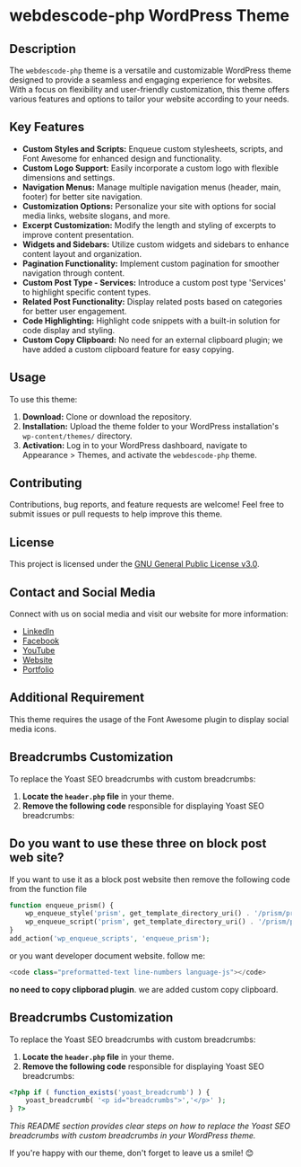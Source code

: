 # webdescode-php WordPress Theme

## Description

The `webdescode-php` theme is a versatile and customizable WordPress theme designed to provide a seamless and engaging experience for websites. With a focus on flexibility and user-friendly customization, this theme offers various features and options to tailor your website according to your needs.

## Key Features

- **Custom Styles and Scripts:** Enqueue custom stylesheets, scripts, and Font Awesome for enhanced design and functionality.
- **Custom Logo Support:** Easily incorporate a custom logo with flexible dimensions and settings.
- **Navigation Menus:** Manage multiple navigation menus (header, main, footer) for better site navigation.
- **Customization Options:** Personalize your site with options for social media links, website slogans, and more.
- **Excerpt Customization:** Modify the length and styling of excerpts to improve content presentation.
- **Widgets and Sidebars:** Utilize custom widgets and sidebars to enhance content layout and organization.
- **Pagination Functionality:** Implement custom pagination for smoother navigation through content.
- **Custom Post Type - Services:** Introduce a custom post type 'Services' to highlight specific content types.
- **Related Post Functionality:** Display related posts based on categories for better user engagement.
- **Code Highlighting:** Highlight code snippets with a built-in solution for code display and styling.
- **Custom Copy Clipboard:** No need for an external clipboard plugin; we have added a custom clipboard feature for easy copying.

## Usage

To use this theme:

1. **Download:** Clone or download the repository.
2. **Installation:** Upload the theme folder to your WordPress installation's `wp-content/themes/` directory.
3. **Activation:** Log in to your WordPress dashboard, navigate to Appearance > Themes, and activate the `webdescode-php` theme.

## Contributing

Contributions, bug reports, and feature requests are welcome! Feel free to submit issues or pull requests to help improve this theme.

## License

This project is licensed under the [GNU General Public License v3.0](https://github.com/sobujmiah01/webdescode-php/blob/master/LICENSE.txt).

## Contact and Social Media

Connect with us on social media and visit our website for more information:

- [LinkedIn](https://www.linkedin.com/in/fsobujmiah/)
- [Facebook](https://www.facebook.com/sobujmiah01/)
- [YouTube](https://www.youtube.com/@webdescode)
- [Website](https://www.webdescode.com/)
- [Portfolio](https://www.sobujmiah.com/)

## Additional Requirement

This theme requires the usage of the Font Awesome plugin to display social media icons.

## Breadcrumbs Customization

To replace the Yoast SEO breadcrumbs with custom breadcrumbs:

1. **Locate the `header.php` file** in your theme.
2. **Remove the following code** responsible for displaying Yoast SEO breadcrumbs:
## Do you want to use these three on block post web site?
If you want to use it as a block post website then remove the following code from the function file
```php
function enqueue_prism() {
    wp_enqueue_style('prism', get_template_directory_uri() . '/prism/prism.css');
    wp_enqueue_script('prism', get_template_directory_uri() . '/prism/prism.js', array(), null, true);
}
add_action('wp_enqueue_scripts', 'enqueue_prism');
```
or you want developer document website. follow me: 
```php
<code class="preformatted-text line-numbers language-js"></code>
```
**no need to copy clipborad plugin**. we are added custom copy clipboard.

## Breadcrumbs Customization

To replace the Yoast SEO breadcrumbs with custom breadcrumbs:

1. **Locate the `header.php` file** in your theme.
2. **Remove the following code** responsible for displaying Yoast SEO breadcrumbs:

```php
<?php if ( function_exists('yoast_breadcrumb') ) {
    yoast_breadcrumb( '<p id="breadcrumbs">','</p>' );
} ?>
```
*This README section provides clear steps on how to replace the Yoast SEO breadcrumbs with custom breadcrumbs in your WordPress theme.*

If you're happy with our theme, don't forget to leave us a smile! 😊